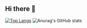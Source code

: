 ## Hi there 👋

<!--
**Park-kxng/Park-kxng** is a ✨ _special_ ✨ repository because its `README.md` (this file) appears on your GitHub profile.

Here are some ideas to get you started:

- 🔭 I’m currently working on ...
- 🌱 I’m currently learning ...
- 👯 I’m looking to collaborate on ...
- 🤔 I’m looking for help with ...
- 💬 Ask me about ...
- 📫 How to reach me: ...
- 😄 Pronouns: ...
- ⚡ Fun fact: ...
-->
[![Top Langs](https://github-readme-stats.vercel.app/api/top-langs/?username=Park-kxng)](https://github.com/anuraghazra/github-readme-stats)
![Anurag's GitHub stats](https://github-readme-stats.vercel.app/api?username=Park-kxng&hide=contribs,prs&show_icons=true&theme=테마)
